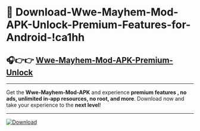 # 📲 Download-Wwe-Mayhem-Mod-APK-Unlock-Premium-Features-for-Android-!ca1hh

## 🎧👉👉 [Wwe-Mayhem-Mod-APK-Premium-Unlock](https://hapymods.com?title=Wwe+Mayhem+Mod+APK&ref=ca1hh)

---

Get the **Wwe-Mayhem-Mod-APK** and experience **premium features , no ads, unlimited in-app resources, no root, and more**. Download now and take your experience to the **next level**!

---

[![Download](https://i.imgur.com/s9jy2pZ.png)](https://hapymods.com?title=Wwe+Mayhem+Mod+APK&ref=ca1hh)
